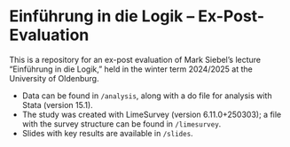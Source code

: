 # Einführung in die Logik – Ex-Post-Evaluation

This is a repository for an ex-post evaluation of Mark Siebel’s lecture “Einführung in die Logik,” held in the winter term 2024/2025 at the University of Oldenburg.

- Data can be found in `/analysis`, along with a do file for analysis with Stata (version 15.1).
- The study was created with LimeSurvey (version 6.11.0+250303); a file with the survey structure can be found in `/limesurvey`.
- Slides with key results are available in `/slides`.
